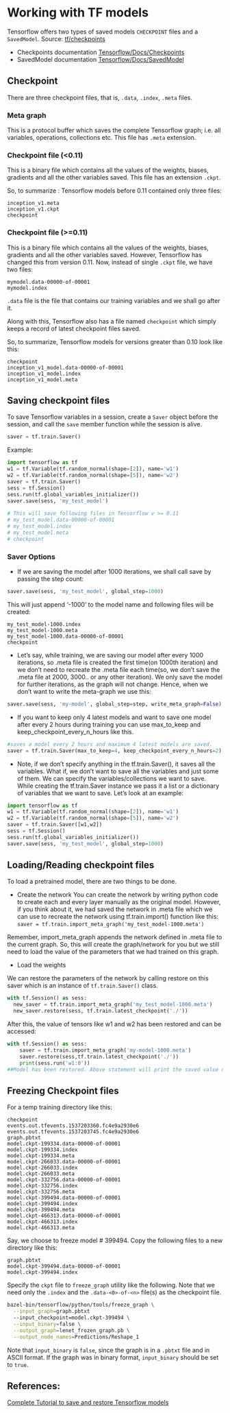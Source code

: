 # Working with TF models

Tensorflow offers two types of saved models `CHECKPOINT` files and a `SavedModel`.
Source: [tf/checkpoints](https://www.tensorflow.org/guide/checkpoints)

* Checkpoints documentation [Tensorflow/Docs/Checkpoints](https://www.tensorflow.org/guide/checkpoints)
* SavedModel documentation [Tensorflow/Docs/SavedModel](https://www.tensorflow.org/guide/saved_model)

## Checkpoint
There are three checkpoint files, that is, `.data`, `.index`, `.meta` files.

### Meta graph
This is a protocol buffer which saves the complete Tensorflow graph; i.e. all variables, operations, collections etc. 
This file has `.meta` extension.

### Checkpoint file (<0.11)
This is a binary file which contains all the values of the weights, biases, gradients and all the other variables saved. 
This file has an extension `.ckpt`. 

So, to summarize : Tensorflow models before 0.11 contained only three files:

```
inception_v1.meta
inception_v1.ckpt
checkpoint
```

### Checkpoint file (>=0.11)
This is a binary file which contains all the values of the weights, biases, gradients and all the other variables saved. 
However, Tensorflow has changed this from version 0.11. Now, instead of single `.ckpt` file, we have two files:

```
mymodel.data-00000-of-00001
mymodel.index
```

`.data` file is the file that contains our training variables and we shall go after it.

Along with this, Tensorflow also has a file named `checkpoint` which simply keeps a record of latest checkpoint files saved.

So, to summarize, Tensorflow models for versions greater than 0.10 look like this:

```
checkpoint
inception_v1_model.data-00000-of-00001
inception_v1_model.index
inception_v1_model.meta
```

## Saving checkpoint files
To save Tensorflow variables in a session, create a `Saver` object before the session, and call the `save` member function while the session is alive.

```python
saver = tf.train.Saver()
```

Example:

```python
import tensorflow as tf
w1 = tf.Variable(tf.random_normal(shape=[2]), name='w1')
w2 = tf.Variable(tf.random_normal(shape=[5]), name='w2')
saver = tf.train.Saver()
sess = tf.Session()
sess.run(tf.global_variables_initializer())
saver.save(sess, 'my_test_model')
 
# This will save following files in Tensorflow v >= 0.11
# my_test_model.data-00000-of-00001
# my_test_model.index
# my_test_model.meta
# checkpoint
```

### Saver Options

* If we are saving the model after 1000 iterations, we shall call save by passing the step count:

```python
saver.save(sess, 'my_test_model', global_step=1000)
```

This will just append ‘-1000’ to the model name and following files will be created:

```
my_test_model-1000.index
my_test_model-1000.meta
my_test_model-1000.data-00000-of-00001
checkpoint
```

* Let’s say, while training, we are saving our model after every 1000 iterations, 
so .meta file is created the first time(on 1000th iteration) and we don’t need 
to recreate the .meta file each time(so, we don’t save the .meta file at 2000, 
3000.. or any other iteration). We only save the model for further iterations, 
as the graph will not change. Hence, when we don’t want to write the meta-graph we use this:

```python
saver.save(sess, 'my-model', global_step=step, write_meta_graph=False)
```

* If you want to keep only 4 latest models and want to save one model after every 2 
hours during training you can use max_to_keep and keep_checkpoint_every_n_hours like this.

```python
#saves a model every 2 hours and maximum 4 latest models are saved.
saver = tf.train.Saver(max_to_keep=4, keep_checkpoint_every_n_hours=2)
```

* Note, if we don’t specify anything in the tf.train.Saver(), it saves all the variables. 
What if, we don’t want to save all the variables and just some of them. We can specify the 
variables/collections we want to save. While creating the tf.train.Saver instance we pass 
it a list or a dictionary of variables that we want to save. Let’s look at an example:

```python
import tensorflow as tf
w1 = tf.Variable(tf.random_normal(shape=[2]), name='w1')
w2 = tf.Variable(tf.random_normal(shape=[5]), name='w2')
saver = tf.train.Saver([w1,w2])
sess = tf.Session()
sess.run(tf.global_variables_initializer())
saver.save(sess, 'my_test_model', global_step=1000)
```

## Loading/Reading checkpoint files

To load a pretrained model, there are two things to be done.

* Create the network
You can create the network by writing python code to create each and every layer manually 
as the original model. However, if you think about it, we had saved the network in .meta 
file which we can use to recreate the network using tf.train.import() function like this: 
`saver = tf.train.import_meta_graph('my_test_model-1000.meta')`

Remember, import_meta_graph appends the network defined in .meta file to the current graph. 
So, this will create the graph/network for you but we still need to load the value of the 
parameters that we had trained on this graph.

* Load the weights

We can restore the parameters of the network by calling restore on this saver which is an 
instance of `tf.train.Saver()` class.

```python
with tf.Session() as sess:
  new_saver = tf.train.import_meta_graph('my_test_model-1000.meta')
  new_saver.restore(sess, tf.train.latest_checkpoint('./'))
```

After this, the value of tensors like w1 and w2 has been restored and can be accessed:

```python
with tf.Session() as sess:    
    saver = tf.train.import_meta_graph('my-model-1000.meta')
    saver.restore(sess,tf.train.latest_checkpoint('./'))
    print(sess.run('w1:0'))
##Model has been restored. Above statement will print the saved value of w1.
```

## Freezing Checkpoint files

For a temp training directory like this:

```
checkpoint
events.out.tfevents.1537203360.fc4e9a2930e6
events.out.tfevents.1537203745.fc4e9a2930e6
graph.pbtxt
model.ckpt-199334.data-00000-of-00001
model.ckpt-199334.index
model.ckpt-199334.meta
model.ckpt-266033.data-00000-of-00001
model.ckpt-266033.index
model.ckpt-266033.meta
model.ckpt-332756.data-00000-of-00001
model.ckpt-332756.index
model.ckpt-332756.meta
model.ckpt-399494.data-00000-of-00001
model.ckpt-399494.index
model.ckpt-399494.meta
model.ckpt-466313.data-00000-of-00001
model.ckpt-466313.index
model.ckpt-466313.meta

```

Say, we choose to freeze model # 399494. Copy the following files to a new directory like this:

```
graph.pbtxt
model.ckpt-399494.data-00000-of-00001
model.ckpt-399494.index
```

Specify the `ckpt` file to `freeze_graph` utility like the following. 
Note that we need only the `.index` and the `.data-<0>-of-<n>` file(s) as the checkpoint file. 

```bash
bazel-bin/tensorflow/python/tools/freeze_graph \
  --input_graph=graph.pbtxt
  --input_checkpoint=model.ckpt-399494 \
  --input_binary=false \
  --output_graph=lenet_frozen_graph.pb \
  --output_node_names=Predictions/Reshape_1
```
Note that `input_binary` is `false`, since the graph is in a `.pbtxt` file and in ASCII format. If the graph was in binary format, `input_binary` should be set to `true`.


## References:
[Complete Tutorial to save and restore Tensorflow models](https://cv-tricks.com/tensorflow-tutorial/save-restore-tensorflow-models-quick-complete-tutorial/)
